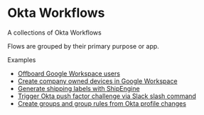 # Okta Workflows
A collections of Okta Workflows

Flows are grouped by their primary purpose or app.

Examples
- [Offboard Google Workspace users](/Google%20Workspace/offboard_google_workspace_users)
- [Create company owned devices in Google Workspace](/Google%20Workspace/create_company_owned_devices%20_google_workspace)
- [Generate shipping labels with ShipEngine](/ShipEngine/generate_shipping_labels_shipengine)
- [Trigger Okta push factor challenge via Slack slash command](/Slack/okta_push_factor_challenge_via_slack_slash_command)
- [Create groups and group rules from Okta profile changes](/Okta/Create%20group%20and%20group%20rules%20from%20profile%20changes)
